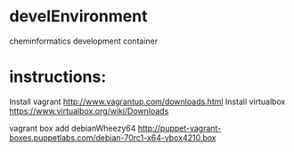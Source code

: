 develEnvironment
================

cheminformatics development container

# instructions:
Install vagrant
	http://www.vagrantup.com/downloads.html
Install virtualbox
	https://www.virtualbox.org/wiki/Downloads

vagrant box add debianWheezy64 http://puppet-vagrant-boxes.puppetlabs.com/debian-70rc1-x64-vbox4210.box
